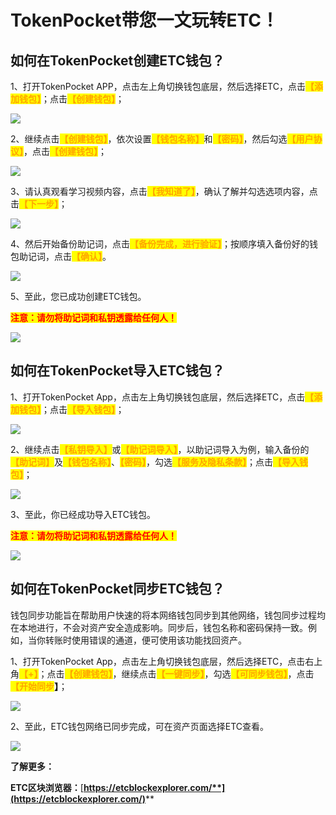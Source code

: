 # TokenPocket带您一文玩转ETC！

## **如何在TokenPocket创建ETC钱包？**

1、打开TokenPocket APP，点击左上角切换钱包底层，然后选择ETC，点击<mark style="color:orange;">**【添加钱包】**</mark>；点击<mark style="color:orange;">**【创建钱包】**</mark>；

![](<../../.gitbook/assets/ETC CN 1.png>)

2、继续点击<mark style="color:orange;">**【创建钱包】**</mark>，依次设置<mark style="color:orange;">**【钱包名称】**</mark>和<mark style="color:orange;">**【密码】**</mark>，然后勾选<mark style="color:orange;">**【用户协议】**</mark>，点击<mark style="color:orange;">**【创建钱包】**</mark>；

![](<../../.gitbook/assets/ETC CN 2.png>)

3、请认真观看学习视频内容，点击<mark style="color:orange;">**【我知道了】**</mark>，确认了解并勾选选项内容，点击<mark style="color:orange;">**【下一步】**</mark>；

![](<../../.gitbook/assets/ho en3 1.png>)

4、然后开始备份助记词，点击<mark style="color:orange;">**【备份完成，进行验证】**</mark>；按顺序填入备份好的钱包助记词，点击<mark style="color:orange;">**【确认】**</mark>。

![](<../../.gitbook/assets/ho en4 1.png>)

5、至此，您已成功创建ETC钱包。

<mark style="color:red;">**注意：请勿将助记词和私钥透露给任何人！**</mark>

![](<../../.gitbook/assets/ETC CN 3.png>)

## 如何在TokenPocket导入ETC钱包？

1、打开TokenPocket App，点击左上角切换钱包底层，然后选择ETC，点击<mark style="color:orange;">**【添加钱包】**</mark>；点击<mark style="color:orange;">**【导入钱包】**</mark>；

![](<../../.gitbook/assets/ETC CN 3.png>)

2、继续点击<mark style="color:orange;">**【私钥导入】**</mark>或<mark style="color:orange;">**【助记词导入】**</mark>，以助记词导入为例，输入备份的<mark style="color:orange;">**【助记词】**</mark>及<mark style="color:orange;">**【钱包名称】**</mark>、<mark style="color:orange;">**【密码】**</mark>，勾选<mark style="color:orange;">**【服务及隐私条款】**</mark>；点击<mark style="color:orange;">**【导入钱包】**</mark>；

![](<../../.gitbook/assets/ho en7 1.png>)

3、至此，你已经成功导入ETC钱包。

<mark style="color:red;">**注意：请勿将助记词和私钥透露给任何人！**</mark>

![](<../../.gitbook/assets/ETC CN 3.png>)

## **如何在TokenPocket同步ETC钱包？**

钱包同步功能旨在帮助用户快速的将本网络钱包同步到其他网络，钱包同步过程均在本地进行，不会对资产安全造成影响。同步后，钱包名称和密码保持一致。例如，当你转账时使用错误的通道，便可使用该功能找回资产。

1、打开TokenPocket App，点击左上角切换钱包底层，然后选择ETC，点击右上角<mark style="color:orange;">**【+】**</mark>；点击<mark style="color:orange;">**【创建钱包】**</mark>，继续点击<mark style="color:orange;">**【一键同步】**</mark>，勾选<mark style="color:orange;">**【可同步钱包】**</mark>，点击<mark style="color:orange;">**【开始同步**</mark>**】**；

![](<../../.gitbook/assets/ho en9 1.png>)

2、至此，ETC钱包网络已同步完成，可在资产页面选择ETC查看。

![](<../../.gitbook/assets/ETC CN 5.png>)

**了解更多：**

**ETC区块浏览器：**[**https://etcblockexplorer.com/**](https://etcblockexplorer.com/)****
